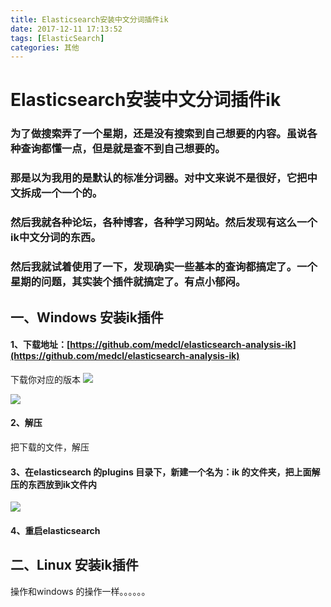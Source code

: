 ```yaml
---
title: Elasticsearch安装中文分词插件ik
date: 2017-12-11 17:13:52
tags: [ElasticSearch]
categories: 其他
---
```

# Elasticsearch安装中文分词插件ik
### 为了做搜索弄了一个星期，还是没有搜索到自己想要的内容。虽说各种查询都懂一点，但是就是查不到自己想要的。
### 那是以为我用的是默认的标准分词器。对中文来说不是很好，它把中文拆成一个一个的。
### 然后我就各种论坛，各种博客，各种学习网站。然后发现有这么一个ik中文分词的东西。
### 然后我就试着使用了一下，发现确实一些基本的查询都搞定了。一个星期的问题，其实装个插件就搞定了。有点小郁闷。
## 一、Windows 安装ik插件
#### 1、下载地址：[https://github.com/medcl/elasticsearch-analysis-ik](https://github.com/medcl/elasticsearch-analysis-ik)
下载你对应的版本
![](/upload/images/89174.png)

![](/upload/images/94607.png)
#### 2、解压
把下载的文件，解压
#### 3、在elasticsearch 的plugins 目录下，新建一个名为：ik 的文件夹，把上面解压的东西放到ik文件内
![](/upload/images/10743.png)
#### 4、重启elasticsearch

## 二、Linux 安装ik插件
操作和windows 的操作一样。。。。。。